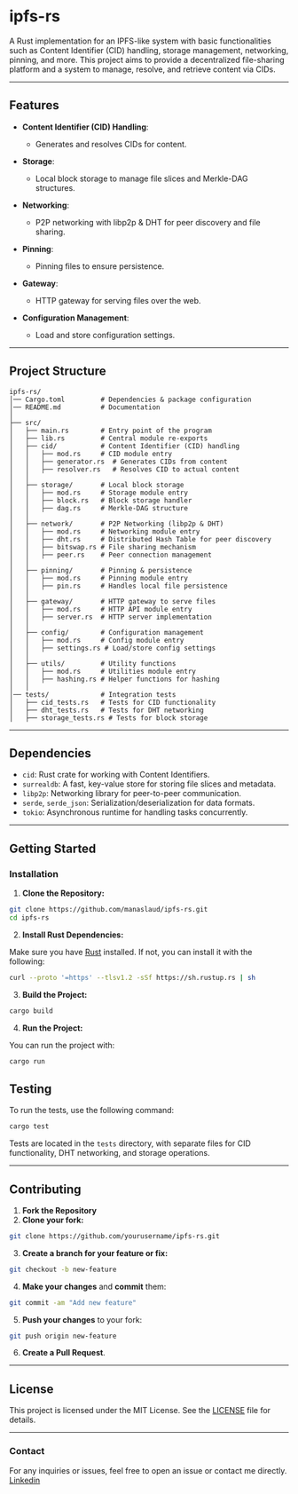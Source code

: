 # **ipfs-rs**

A Rust implementation for an IPFS-like system with basic functionalities such as Content Identifier (CID) handling, storage management, networking, pinning, and more. This project aims to provide a decentralized file-sharing platform and a system to manage, resolve, and retrieve content via CIDs.

---

## **Features**

- **Content Identifier (CID) Handling**:
  - Generates and resolves CIDs for content.
  
- **Storage**:
  - Local block storage to manage file slices and Merkle-DAG structures.
  
- **Networking**:
  - P2P networking with libp2p & DHT for peer discovery and file sharing.

- **Pinning**:
  - Pinning files to ensure persistence.

- **Gateway**:
  - HTTP gateway for serving files over the web.

- **Configuration Management**:
  - Load and store configuration settings.

---

## **Project Structure**

```
ipfs-rs/
│── Cargo.toml         # Dependencies & package configuration
│── README.md          # Documentation
│
├── src/
│   ├── main.rs        # Entry point of the program
│   ├── lib.rs         # Central module re-exports
│   ├── cid/           # Content Identifier (CID) handling
│   │   ├── mod.rs     # CID module entry
│   │   ├── generator.rs  # Generates CIDs from content
│   │   ├── resolver.rs   # Resolves CID to actual content
│   │
│   ├── storage/       # Local block storage
│   │   ├── mod.rs     # Storage module entry
│   │   ├── block.rs   # Block storage handler
│   │   ├── dag.rs     # Merkle-DAG structure
│   │
│   ├── network/       # P2P Networking (libp2p & DHT)
│   │   ├── mod.rs     # Networking module entry
│   │   ├── dht.rs     # Distributed Hash Table for peer discovery
│   │   ├── bitswap.rs # File sharing mechanism
│   │   ├── peer.rs    # Peer connection management
│   │
│   ├── pinning/       # Pinning & persistence
│   │   ├── mod.rs     # Pinning module entry
│   │   ├── pin.rs     # Handles local file persistence
│   │
│   ├── gateway/       # HTTP gateway to serve files
│   │   ├── mod.rs     # HTTP API module entry
│   │   ├── server.rs  # HTTP server implementation
│   │
│   ├── config/        # Configuration management
│   │   ├── mod.rs     # Config module entry
│   │   ├── settings.rs # Load/store config settings
│   │
│   ├── utils/         # Utility functions
│   │   ├── mod.rs     # Utilities module entry
│   │   ├── hashing.rs # Helper functions for hashing
│   │
│── tests/             # Integration tests
│   ├── cid_tests.rs   # Tests for CID functionality
│   ├── dht_tests.rs   # Tests for DHT networking
│   ├── storage_tests.rs # Tests for block storage
```

---

## **Dependencies**

- `cid`: Rust crate for working with Content Identifiers.
- `surrealdb`: A fast, key-value store for storing file slices and metadata.
- `libp2p`: Networking library for peer-to-peer communication.
- `serde`, `serde_json`: Serialization/deserialization for data formats.
- `tokio`: Asynchronous runtime for handling tasks concurrently.

---

## **Getting Started**

### **Installation**

1. **Clone the Repository:**

```bash
git clone https://github.com/manaslaud/ipfs-rs.git
cd ipfs-rs
```

2. **Install Rust Dependencies:**

Make sure you have [Rust](https://www.rust-lang.org/learn/get-started) installed. If not, you can install it with the following:

```bash
curl --proto '=https' --tlsv1.2 -sSf https://sh.rustup.rs | sh
```

3. **Build the Project:**

```bash
cargo build
```

4. **Run the Project:**

You can run the project with:

```bash
cargo run
```


## **Testing**

To run the tests, use the following command:

```bash
cargo test
```

Tests are located in the `tests` directory, with separate files for CID functionality, DHT networking, and storage operations.

---

## **Contributing**

1. **Fork the Repository**
2. **Clone your fork:**

```bash
git clone https://github.com/yourusername/ipfs-rs.git
```

3. **Create a branch for your feature or fix:**

```bash
git checkout -b new-feature
```

4. **Make your changes** and **commit** them:

```bash
git commit -am "Add new feature"
```

5. **Push your changes** to your fork:

```bash
git push origin new-feature
```

6. **Create a Pull Request**.

---

## **License**

This project is licensed under the MIT License. See the [LICENSE](LICENSE) file for details.

---

### **Contact**

For any inquiries or issues, feel free to open an issue or contact me directly.
[Linkedin](https://www.linkedin.com/in/manaslaud/)
